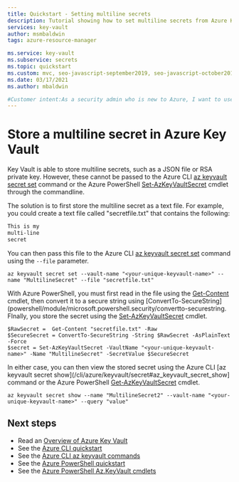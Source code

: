 ```yaml
---
title: Quickstart - Setting multiline secrets
description: Tutorial showing how to set multiline secrets from Azure Key Vault using Azure CLI and PowerShell
services: key-vault
author: msmbaldwin
tags: azure-resource-manager

ms.service: key-vault
ms.subservice: secrets
ms.topic: quickstart
ms.custom: mvc, seo-javascript-september2019, seo-javascript-october2019, devx-track-azurecli
ms.date: 03/17/2021
ms.author: mbaldwin

#Customer intent:As a security admin who is new to Azure, I want to use Key Vault to securely store keys and passwords in Azure
---
```

# Store a multiline secret in Azure Key Vault

Key Vault is able to store multiline secrets, such as a JSON file or RSA private key. However, these cannot be passed to the Azure CLI [az keyvault secret set](/cli/azure/keyvault/secret#az_keyvault_secret_set) command or the Azure PowerShell [Set-AzKeyVaultSecret](/powershell/module/az.keyvault/set-azkeyvaultsecret) cmdlet through the commandline.

The solution is to first store the multiline secret as a text file. For example, you could create a text file called "secretfile.txt" that contains the following:

```bash
This is my
multi-line
secret
```

You can then pass this file to the Azure CLI [az keyvault secret set](/cli/azure/keyvault/secret#az_keyvault_secret_set) command using the `--file` parameter.

```azurecli-interactive
az keyvault secret set --vault-name "<your-unique-keyvault-name>" --name "MultilineSecret" --file "secretfile.txt"
```

With Azure PowerShell, you must first read in the file using the [Get-Content](/powershell/module/microsoft.powershell.management/get-content) cmdlet, then convert it to a secure string using [ConvertTo-SecureString](powershell/module/microsoft.powershell.security/convertto-securestring. FInally, you store the secret using the [Set-AzKeyVaultSecret](/powershell/module/az.keyvault/set-azkeyvaultsecret) cmdlet.

```azurepowershell-interactive
$RawSecret =  Get-Content "secretfile.txt" -Raw
$SecureSecret = ConvertTo-SecureString -String $RawSecret -AsPlainText -Force
$secret = Set-AzKeyVaultSecret -VaultName "<your-unique-keyvault-name>" -Name "MultilineSecret" -SecretValue $SecureSecret
```

In either case, you can then view the stored secret using the Azure CLI [az keyvault secret show](/cli/azure/keyvault/secret#az_keyvault_secret_show] command or the Azure PowerShell [Get-AzKeyVaultSecret](/powershell/module/az.keyvault/get-azkeyvaultsecret) cmdlet.

```azurecli-interactive
az keyvault secret show --name "MultilineSecret2" --vault-name "<your-unique-keyvault-name>" --query "value"
```

## Next steps

- Read an [Overview of Azure Key Vault](../general/overview.md)
- See the [Azure CLI quickstart](quick-create-cli.md)
- See the [Azure CLI az keyvault commands](/cli/azure/keyvault)
- See the [Azure PowerShell quickstart](quick-create-powershell.md)
- See the [Azure PowerShell Az.KeyVault cmdlets](/powershell/module/az.keyvault#key-vault)
